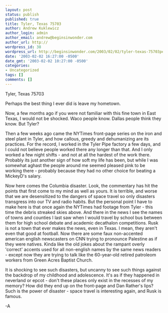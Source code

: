 ```yaml
---
layout: post
status: publish
published: true
title: Tyler, Texas 75703
author: Andrew Kuklewicz
author_login: admin
author_email: andrew@beginsinwonder.com
author_url: http://
wordpress_id: 38
wordpress_url: http://beginsinwonder.com/2003/02/02/tyler-texas-75703perhaps-the-best-thing-i-eve/
date: '2003-02-02 16:27:00 -0500'
date_gmt: '2003-02-02 10:27:00 -0500'
categories:
- Uncategorized
tags: []
comments: []
---
```

<p>Tyler, Texas 75703</p>
<p>Perhaps the best thing I ever did is leave my hometown.</p>
<p>Now, a few months ago if you were not familiar with this fine town in East Texas, I would not be shocked.  Waco people know.  Dallas people think they know.   But Tyler?  </p>
<p>Then a few weeks ago came the NYTimes front-page series on the iron and steel plant in Tyler, and how callous, greedy and dehumanizing are its practices.  For the record, I worked in the Tyler Pipe factory a few days, and I could not believe people worked there any longer than that.  And I only worked a few night shifts - and not at all the hardest of the work there.   Probably its just another sign of how soft my life has been, but while I was somewhat aghast the people around me seemed pleased pink to be working there - probably because they had no other choice for beating a MickeyD's salary.</p>
<p>Now here comes the Columbia disaster.  Look, the commentary has hit the points that first come to my mind as well as yours.  It is terrible, and worse that we are desensitized to the dangers of space travel so only disasters transgress into our TV and radio habits.  But the personal point I have to make here is that once again the NYTimes had footage from Tyler - this time the debris streaked skies above.  And there in the news I see the names of towns and counties I last saw when I would travel by school bus between them for high school debate and academic decathalon competitions.  Rusk is not a town that ever makes the news, even in Texas.  I mean, they aren't even that good at football.  Now there are some faux non-accented american english newscasters on CNN trying to pronounce Palestine as if they were natives.  Kinda like the old jokes about the rampant overly 'correct' accents used for all non-english names by the same news readers - except now they are trying to talk like the 60-year-old retired patroleom workers from Green Acres Baptist Church. </p>
<p>It is shocking to see such disasters, but uncanny to see such things against the backdrop of my childhood and adolescence.  It's as if they happened in neverland or epcot - don't these places only exist in the recesses of my memory?  How did they end up on the front-page and Dan Rather's lips?  Such is the power of disaster - space travel is interesting again, and Rusk is famous.</p>
<p>-A<!--0ed05d705936976381268c3a67a367ea--></p>
